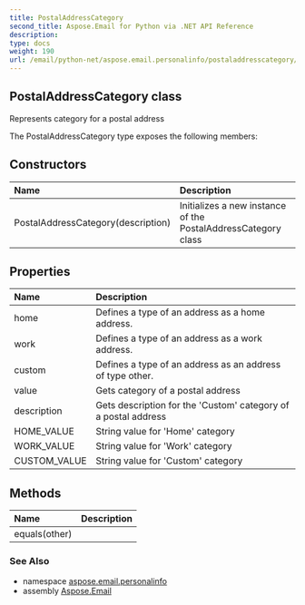 ```yaml
---
title: PostalAddressCategory
second_title: Aspose.Email for Python via .NET API Reference
description: 
type: docs
weight: 190
url: /email/python-net/aspose.email.personalinfo/postaladdresscategory/
---
```


## PostalAddressCategory class

Represents category for a postal address

The PostalAddressCategory type exposes the following members:
## Constructors
| Name | Description |
| :- | :- |
|PostalAddressCategory(description)|Initializes a new instance of the PostalAddressCategory class|
## Properties
| Name | Description |
| :- | :- |
|home|Defines a type of an address as a home address.|
|work|Defines a type of an address as a work address.|
|custom|Defines a type of an address as an address of type other.|
|value|Gets category of a postal address|
|description|Gets description for the 'Custom' category of a postal address|
|HOME_VALUE|String value for 'Home' category|
|WORK_VALUE|String value for 'Work' category|
|CUSTOM_VALUE|String value for 'Custom' category|
## Methods
| Name | Description |
| :- | :- |
|equals(other)|  |

### See Also

* namespace [aspose.email.personalinfo](/email/python-net/aspose.email.personalinfo/)
* assembly [Aspose.Email](/slides/python-net/)

